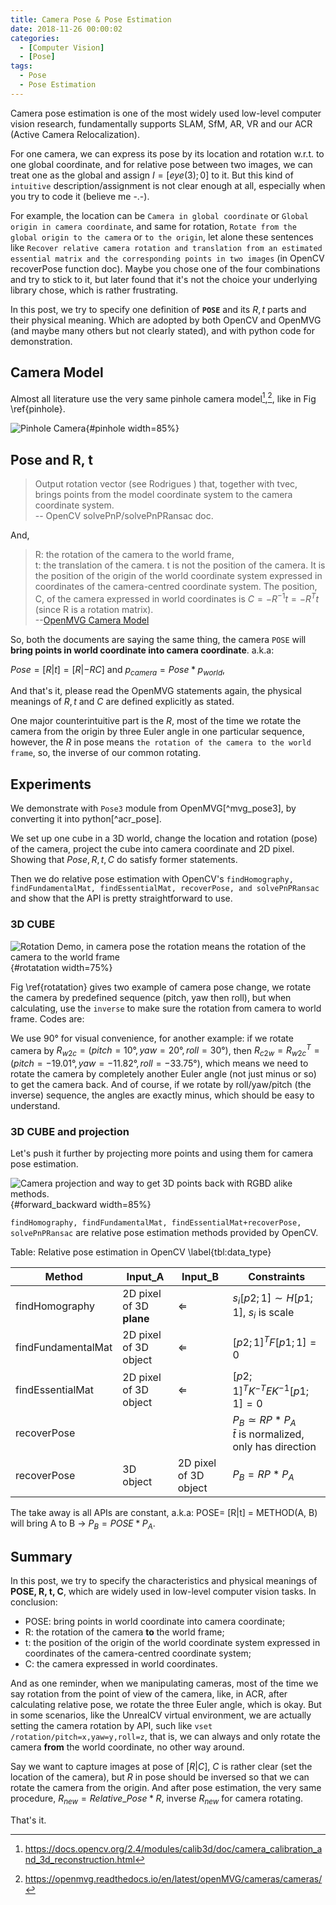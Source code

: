 ```yaml
---
title: Camera Pose & Pose Estimation
date: 2018-11-26 00:00:02
categories:
  - [Computer Vision]
  - [Pose]
tags: 
  - Pose 
  - Pose Estimation
---
```


Camera pose estimation is one of the most widely used low-level computer vision research, fundamentally supports SLAM, SfM, AR, VR and our ACR (Active Camera Relocalization).

For one camera, we can express its pose by its location and rotation w.r.t. to one global coordinate, and for relative pose between two images, we can treat one as the global and assign $I=[eye(3);0]$ to it. But this kind of `intuitive` description/assignment is not clear enough at all, especially when you try to code it (believe me -.-).

<!-- more -->

For example, the location can be `Camera in global coordinate` or `Global origin in camera coordinate`, and same for rotation, `Rotate from the global origin to the camera` or `to the origin`, let alone these sentences like `Recover relative camera rotation and translation from an estimated essential matrix and the corresponding points in two images` (in OpenCV recoverPose function doc). Maybe you chose one of the four combinations and try to stick to it, but later found that it's not the choice your underlying library chose, which is rather frustrating.

In this post, we try to specify one definition of **`POSE`** and its $R,t$ parts and their physical meaning. Which are adopted by both OpenCV and OpenMVG (and maybe many others but not clearly stated), and with python code for demonstration.

## Camera Model

Almost all literature use the very same pinhole camera model[^opencv_cam_m],[^openmvg_cam_m], like in Fig \ref{pinhole}.

[^opencv_cam_m]:https://docs.opencv.org/2.4/modules/calib3d/doc/camera_calibration_and_3d_reconstruction.html

[^openmvg_cam_m]:https://openmvg.readthedocs.io/en/latest/openMVG/cameras/cameras/

![Pinhole Camera](pics/pinhole.png){#pinhole width=85%}

## Pose and R, t

> Output rotation vector (see Rodrigues ) that, together with tvec, brings points from the model coordinate system to the camera coordinate system. <br>-- OpenCV solvePnP/solvePnPRansac doc.

And, 
> R: the rotation of the camera to the world frame, <br>
t: the translation of the camera. t is not the position of the camera. It is the position of the origin of the world coordinate system expressed in coordinates of the camera-centred coordinate system. The position, C, of the camera expressed in world coordinates is $C=−R^{−1}t=−R^Tt$ (since R is a rotation matrix). <br>
--[OpenMVG Camera Model](https://openmvg.readthedocs.io/en/latest/openMVG/cameras/cameras/)

So, both the documents are saying the same thing, the camera `POSE` will **bring points in world coordinate into camera coordinate**. a.k.a:

$Pose=[R|t]=[R|-RC]$ and $p_{camera} = Pose * p_{world}$,

And that's it, please read the OpenMVG statements again, the physical meanings of $R, t$ and $C$ are defined explicitly as stated.

One major counterintuitive part is the $R$, most of the time we rotate the camera from the origin by three Euler angle in one particular sequence, however, the $R$ in pose means `the rotation of the camera to the world frame`, so, the inverse of our common rotating.

## Experiments

We demonstrate with `Pose3` module from OpenMVG[^mvg_pose3], by converting it into python[^acr_pose].

We set up one cube in a 3D world, change the location and rotation (pose) of the camera, project the cube into camera coordinate and 2D pixel. Showing that $Pose, R, t, C$ do satisfy former statements.

Then we do relative pose estimation with OpenCV's `findHomography, findFundamentalMat, findEssentialMat, recoverPose, and solvePnPRansac` and show that the API is pretty straightforward to use.

### 3D CUBE

![Rotation Demo, in camera pose the rotation means *the rotation of the camera to the world frame*](pics/rotatation.png){#rotatation width=75%}


Fig \ref{rotatation} gives two example of camera pose change, we rotate the camera by predefined sequence (pitch, yaw then roll), but when calculating, use the `inverse` to make sure the rotation from camera to world frame. Codes are:

<script src="https://gist.github.com/MiaoDX/b0342639e0492364841ca05746d8c017.js"></script>

We use 90° for visual convenience, for another example:<script src="https://gist.github.com/MiaoDX/da8ffd4c4ac6556a683317a21e9d2a0f.js"></script> if we rotate camera by $R_{w2c}=(pitch=10°, yaw=20°, roll=30°)$, then $R_{c2w}=R_{w2c}^T=(pitch=-19.01°, yaw=-11.82°, roll=-33.75°)$, which means we need to rotate the camera by completely another Euler angle (not just minus or so) to get the camera back. And of course, if we rotate by roll/yaw/pitch (the inverse) sequence, the angles are exactly minus, which should be easy to understand.

### 3D CUBE and projection

Let's push it further by projecting more points and using them for camera pose estimation.

![Camera projection and way to get 3D points back with RGBD alike methods.](pics/forward_backward.png){#forward_backward width=85%}

`findHomography, findFundamentalMat, findEssentialMat+recoverPose, solvePnPRansac` are relative pose estimation methods provided by OpenCV.

Table: Relative pose estimation in OpenCV \label{tbl:data_type}

| Method | Input_A | Input_B | Constraints |
| - | - | - | - |
| findHomography | 2D pixel of 3D **plane** | $\Leftarrow$ | $s_i [p2;1] \sim H [p1;1]$, $s_i$ is scale |
| findFundamentalMat | 2D pixel of 3D object | $\Leftarrow$  | $[p2;1]^T F [p1;1]=0$ | 
| findEssentialMat | 2D pixel of 3D object | $\Leftarrow$ | $[p2;1]^T K^{-T} E K^{-1} [p1;1]=0$ | 
| recoverPose |  |  | $P_B \simeq RP*P_A$ <br> $\bar{t}$ is normalized, only has direction |
| recoverPose | 3D object | 2D pixel of 3D object | $P_B = RP*P_A$ |


The take away is all APIs are constant, a.k.a: POSE= [R|t] = METHOD(A, B) will bring A to B -> $P_B = POSE * P_A$.

## Summary

In this post, we try to specify the characteristics and physical meanings of **POSE, R, t, C**, which are widely used in low-level computer vision tasks. In conclusion:

* POSE: bring points in world coordinate into camera coordinate;
* R: the rotation of the camera **to** the world frame;
* t: the position of the origin of the world coordinate system expressed in coordinates of the camera-centred coordinate system;
* C: the camera expressed in world coordinates.


And as one reminder, when we manipulating cameras, most of the time we say rotation from the point of view of the camera, like, in ACR, after calculating relative pose, we rotate the three Euler angle, which is okay. But in some scenarios, like the UnrealCV virtual environment, we are actually setting the camera rotation by API, such like `vset /rotation/pitch=x,yaw=y,roll=z`, that is, we can always and only rotate the camera **from** the world coordinate, no other way around.

Say we want to capture images at pose of $[R|C]$, $C$ is rather clear (set the location of the camera), but $R$ in pose should be inversed so that we can rotate the camera from the origin. And after pose estimation, the very same procedure, $R_{new}=Relative\_Pose * R$, inverse $R_{new}$ for camera rotating.

That's it.

